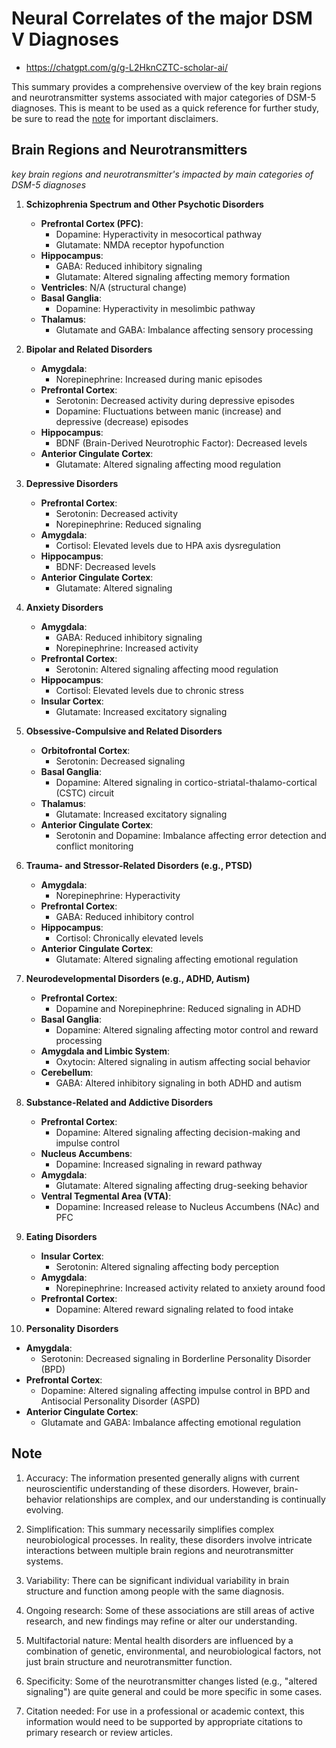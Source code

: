 # Neural Correlates of the major DSM V Diagnoses

* https://chatgpt.com/g/g-L2HknCZTC-scholar-ai/

This summary provides a comprehensive overview of the key brain regions and neurotransmitter systems associated with major categories of DSM-5 diagnoses. This is meant to be used as a quick reference for further study, be sure to read the [note](#note) for important disclaimers.

## Brain Regions and Neurotransmitters

*key brain regions and neurotransmitter's impacted by main categories of DSM-5 diagnoses*

1. **Schizophrenia Spectrum and Other Psychotic Disorders**
   - **Prefrontal Cortex (PFC)**: 
     - Dopamine: Hyperactivity in mesocortical pathway
     - Glutamate: NMDA receptor hypofunction
   - **Hippocampus**: 
     - GABA: Reduced inhibitory signaling
     - Glutamate: Altered signaling affecting memory formation
   - **Ventricles**: N/A (structural change)
   - **Basal Ganglia**: 
     - Dopamine: Hyperactivity in mesolimbic pathway
   - **Thalamus**: 
     - Glutamate and GABA: Imbalance affecting sensory processing

2. **Bipolar and Related Disorders**
   - **Amygdala**: 
     - Norepinephrine: Increased during manic episodes
   - **Prefrontal Cortex**: 
     - Serotonin: Decreased activity during depressive episodes
     - Dopamine: Fluctuations between manic (increase) and depressive (decrease) episodes
   - **Hippocampus**: 
     - BDNF (Brain-Derived Neurotrophic Factor): Decreased levels
   - **Anterior Cingulate Cortex**: 
     - Glutamate: Altered signaling affecting mood regulation

3. **Depressive Disorders**
   - **Prefrontal Cortex**: 
     - Serotonin: Decreased activity
     - Norepinephrine: Reduced signaling
   - **Amygdala**: 
     - Cortisol: Elevated levels due to HPA axis dysregulation
   - **Hippocampus**: 
     - BDNF: Decreased levels
   - **Anterior Cingulate Cortex**: 
     - Glutamate: Altered signaling

4. **Anxiety Disorders**
   - **Amygdala**: 
     - GABA: Reduced inhibitory signaling
     - Norepinephrine: Increased activity
   - **Prefrontal Cortex**: 
     - Serotonin: Altered signaling affecting mood regulation
   - **Hippocampus**: 
     - Cortisol: Elevated levels due to chronic stress
   - **Insular Cortex**: 
     - Glutamate: Increased excitatory signaling

5. **Obsessive-Compulsive and Related Disorders**
   - **Orbitofrontal Cortex**: 
     - Serotonin: Decreased signaling
   - **Basal Ganglia**: 
     - Dopamine: Altered signaling in cortico-striatal-thalamo-cortical (CSTC) circuit
   - **Thalamus**: 
     - Glutamate: Increased excitatory signaling
   - **Anterior Cingulate Cortex**: 
     - Serotonin and Dopamine: Imbalance affecting error detection and conflict monitoring

6. **Trauma- and Stressor-Related Disorders (e.g., PTSD)**
   - **Amygdala**: 
     - Norepinephrine: Hyperactivity
   - **Prefrontal Cortex**: 
     - GABA: Reduced inhibitory control
   - **Hippocampus**: 
     - Cortisol: Chronically elevated levels
   - **Anterior Cingulate Cortex**: 
     - Glutamate: Altered signaling affecting emotional regulation

7. **Neurodevelopmental Disorders (e.g., ADHD, Autism)**
   - **Prefrontal Cortex**: 
     - Dopamine and Norepinephrine: Reduced signaling in ADHD
   - **Basal Ganglia**: 
     - Dopamine: Altered signaling affecting motor control and reward processing
   - **Amygdala and Limbic System**: 
     - Oxytocin: Altered signaling in autism affecting social behavior
   - **Cerebellum**: 
     - GABA: Altered inhibitory signaling in both ADHD and autism

8. **Substance-Related and Addictive Disorders**
   - **Prefrontal Cortex**: 
     - Dopamine: Altered signaling affecting decision-making and impulse control
   - **Nucleus Accumbens**: 
     - Dopamine: Increased signaling in reward pathway
   - **Amygdala**: 
     - Glutamate: Altered signaling affecting drug-seeking behavior
   - **Ventral Tegmental Area (VTA)**: 
     - Dopamine: Increased release to Nucleus Accumbens (NAc) and PFC

9. **Eating Disorders**
   - **Insular Cortex**: 
     - Serotonin: Altered signaling affecting body perception
   - **Amygdala**: 
     - Norepinephrine: Increased activity related to anxiety around food
   - **Prefrontal Cortex**: 
     - Dopamine: Altered reward signaling related to food intake

10. **Personality Disorders**
   - **Amygdala**: 
     - Serotonin: Decreased signaling in Borderline Personality Disorder (BPD)
   - **Prefrontal Cortex**: 
     - Dopamine: Altered signaling affecting impulse control in BPD and Antisocial Personality Disorder (ASPD)
   - **Anterior Cingulate Cortex**: 
     - Glutamate and GABA: Imbalance affecting emotional regulation

## Note

1. Accuracy: The information presented generally aligns with current neuroscientific understanding of these disorders. However, brain-behavior relationships are complex, and our understanding is continually evolving.

2. Simplification: This summary necessarily simplifies complex neurobiological processes. In reality, these disorders involve intricate interactions between multiple brain regions and neurotransmitter systems.

3. Variability: There can be significant individual variability in brain structure and function among people with the same diagnosis.

4. Ongoing research: Some of these associations are still areas of active research, and new findings may refine or alter our understanding.

5. Multifactorial nature: Mental health disorders are influenced by a combination of genetic, environmental, and neurobiological factors, not just brain structure and neurotransmitter function.

6. Specificity: Some of the neurotransmitter changes listed (e.g., "altered signaling") are quite general and could be more specific in some cases.

7. Citation needed: For use in a professional or academic context, this information would need to be supported by appropriate citations to primary research or review articles.
